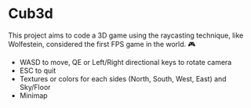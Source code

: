 # Cub3d

This project aims to code a 3D game using the raycasting technique, like Wolfestein, considered the first FPS game in the world.
🎮


- WASD to move, QE or Left/Right directional keys to rotate camera
- ESC to quit
- Textures or colors for each sides (North, South, West, East) and Sky/Floor
- Minimap
